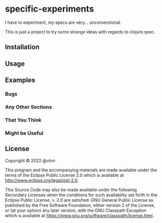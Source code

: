 # specific-experiments

I have to experiment, my specs are very... unconventional.

This is just a project to try some strange ideas with regards to clojure.spec.

## Installation
## Usage
## Examples
### Bugs
### Any Other Sections
### That You Think
### Might be Useful

## License

Copyright © 2022 @vlnn

This program and the accompanying materials are made available under the
terms of the Eclipse Public License 2.0 which is available at
http://www.eclipse.org/legal/epl-2.0.

This Source Code may also be made available under the following Secondary
Licenses when the conditions for such availability set forth in the Eclipse
Public License, v. 2.0 are satisfied: GNU General Public License as published by
the Free Software Foundation, either version 2 of the License, or (at your
option) any later version, with the GNU Classpath Exception which is available
at https://www.gnu.org/software/classpath/license.html.
